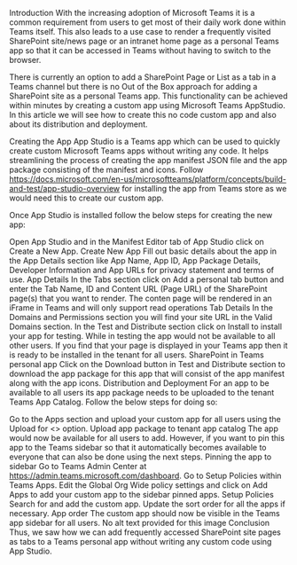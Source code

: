 Introduction
With the increasing adoption of Microsoft Teams it is a common requirement from users to get most of their daily work done within Teams itself. This also leads to a use case to render a frequently visited SharePoint site/news page or an intranet home page as a personal Teams app so that it can be accessed in Teams without having to switch to the browser.

There is currently an option to add a SharePoint Page or List as a tab in a Teams channel but there is no Out of the Box approach for adding a SharePoint site as a personal Teams app. This functionality can be achieved within minutes by creating a custom app using Microsoft Teams AppStudio. In this article we will see how to create this no code custom app and also about its distribution and deployment.

Creating the App
App Studio is a Teams app which can be used to quickly create custom Microsoft Teams apps without writing any code. It helps streamlining the process of creating the app manifest JSON file and the app package consisting of the manifest and icons. Follow https://docs.microsoft.com/en-us/microsoftteams/platform/concepts/build-and-test/app-studio-overview for installing the app from Teams store as we would need this to create our custom app.

Once App Studio is installed follow the below steps for creating the new app:

Open App Studio and in the Manifest Editor tab of App Studio click on Create a New App.
Create New App
Fill out basic details about the app in the App Details section like App Name, App ID, App Package Details, Developer Information and App URLs for privacy statement and terms of use.
App Details
In the Tabs section click on Add a personal tab button and enter the Tab Name, ID and Content URL (Page URL) of the SharePoint page(s) that you want to render.
The conten page will be rendered in an iFrame in Teams and will only support read operations
Tab Details
In the Domains and Permissions section you will find your site URL in the Valid Domains section.
In the Test and Distribute section click on Install to install your app for testing. While in testing the app would not be available to all other users.
If you find that your page is displayed in your Teams app then it is ready to be installed in the tenant for all users.
SharePoint in Teams personal app
Click on the Download button in Test and Distribute section to download the app package for this app that will consist of the app manifest along with the app icons.
Distribution and Deployment
For an app to be available to all users its app package needs to be uploaded to the tenant Teams App Catalog. Follow the below steps for doing so:

Go to the Apps section and upload your custom app for all users using the Upload for <<tenantName>> option.
Upload app package to tenant app catalog
The app would now be available for all users to add. However, if you want to pin this app to the Teams sidebar so that it automatically becomes available to everyone that can also be done using the next steps.
Pinning the app to sidebar
Go to Teams Admin Center at https://admin.teams.microsoft.com/dashboard.
Go to Setup Policies within Teams Apps.
Edit the Global Org Wide policy settings and click on Add Apps to add your custom app to the sidebar pinned apps.
Setup Policies
Search for and add the custom app. Update the sort order for all the apps if necessary.
App order
The custom app should now be visible in the Teams app sidebar for all users.
No alt text provided for this image
Conclusion
Thus, we saw how we can add frequently accessed SharePoint site pages as tabs to a Teams personal app without writing any custom code using App Studio.
